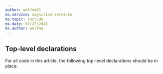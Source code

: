 ```yaml
---
author: wolfma61
ms.service: cognitive-services
ms.topic: include
ms.date: 07/27/2018
ms.author: wolfma
---
```


## Top-level declarations

For all code in this article, the following top-level declarations should be in place:


